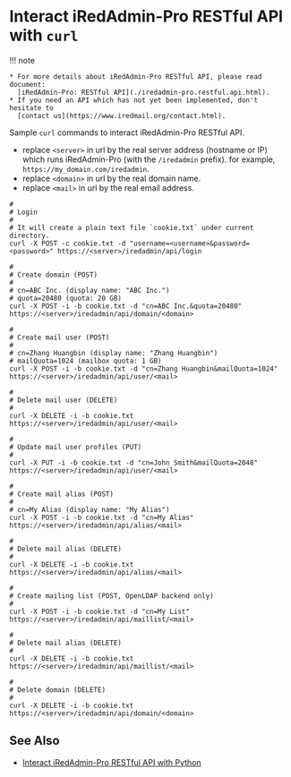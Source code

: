 # Interact iRedAdmin-Pro RESTful API with `curl`

!!! note

    * For more details about iRedAdmin-Pro RESTful API, please read document:
      [iRedAdmin-Pro: RESTful API](./iredadmin-pro.restful.api.html).
    * If you need an API which has not yet been implemented, don't hesitate to
      [contact us](https://www.iredmail.org/contact.html).

Sample `curl` commands to interact iRedAdmin-Pro RESTful API.

* replace `<server>` in url by the real server address (hostname or IP) which
  runs iRedAdmin-Pro (with the `/iredadmin` prefix). for example,
  `https://my_domain.com/iredadmin`.
* replace `<domain>` in url by the real domain name.
* replace `<mail>` in url by the real email address.

```
#
# Login
#
# It will create a plain text file `cookie.txt` under current directory.
curl -X POST -c cookie.txt -d "username=<username>&password=<password>" https://<server>/iredadmin/api/login

#
# Create domain (POST)
#
# cn=ABC Inc. (display name: "ABC Inc.")
# quota=20480 (quota: 20 GB)
curl -X POST -i -b cookie.txt -d "cn=ABC Inc.&quota=20480" https://<server>/iredadmin/api/domain/<domain>

#
# Create mail user (POST)
#
# cn=Zhang Huangbin (display name: "Zhang Huangbin")
# mailQuota=1024 (mailbox quota: 1 GB)
curl -X POST -i -b cookie.txt -d "cn=Zhang Huangbin&mailQuota=1024" https://<server>/iredadmin/api/user/<mail>

#
# Delete mail user (DELETE)
#
curl -X DELETE -i -b cookie.txt https://<server>/iredadmin/api/user/<mail>

#
# Update mail user profiles (PUT)
#
curl -X PUT -i -b cookie.txt -d "cn=John Smith&mailQuota=2048" https://<server>/iredadmin/api/user/<mail>

#
# Create mail alias (POST)
#
# cn=My Alias (display name: "My Alias")
curl -X POST -i -b cookie.txt -d "cn=My Alias" https://<server>/iredadmin/api/alias/<mail>

#
# Delete mail alias (DELETE)
#
curl -X DELETE -i -b cookie.txt https://<server>/iredadmin/api/alias/<mail>

#
# Create mailing list (POST, OpenLDAP backend only)
#
curl -X POST -i -b cookie.txt -d "cn=My List" https://<server>/iredadmin/api/maillist/<mail>

#
# Delete mail alias (DELETE)
#
curl -X DELETE -i -b cookie.txt https://<server>/iredadmin/api/maillist/<mail>

#
# Delete domain (DELETE)
#
curl -X DELETE -i -b cookie.txt https://<server>/iredadmin/api/domain/<domain>
```

## See Also

* [Interact iRedAdmin-Pro RESTful API with Python](./iredadmin-pro.restful.api.python.html)
